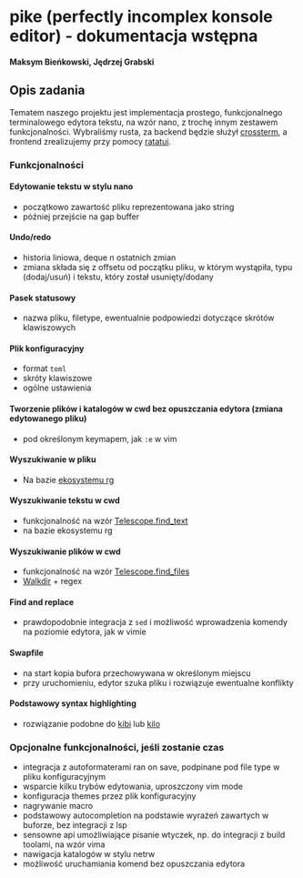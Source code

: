 # pike (perfectly incomplex konsole editor) - dokumentacja wstępna

#### Maksym Bieńkowski, Jędrzej Grabski

## Opis zadania

Tematem naszego projektu jest implementacja prostego, funkcjonalnego terminalowego edytora tekstu, na wzór nano, z trochę innym
zestawem funkcjonalności. Wybraliśmy rusta, za backend będzie służył [crossterm](https://docs.rs/crossterm/latest/crossterm/), a frontend zrealizujemy przy pomocy
[ratatui](https://ratatui.rs/).

### Funkcjonalności

#### Edytowanie tekstu w stylu nano

* początkowo zawartość pliku reprezentowana jako string
* później przejście na gap buffer

#### Undo/redo

* historia liniowa, deque n ostatnich zmian
* zmiana składa się z offsetu od początku pliku, w którym wystąpiła, typu (dodaj/usuń) i tekstu, który został usunięty/dodany

#### Pasek statusowy

* nazwa pliku, filetype, ewentualnie podpowiedzi dotyczące skrótów klawiszowych

#### Plik konfiguracyjny

* format `toml`
* skróty klawiszowe
* ogólne ustawienia

#### Tworzenie plików i katalogów w cwd bez opuszczania edytora (zmiana edytowanego pliku)

* pod określonym keymapem, jak `:e` w vim

#### Wyszukiwanie w pliku

* Na bazie [ekosystemu rg](https://github.com/BurntSushi/ripgrep/tree/master/crates)

#### Wyszukiwanie tekstu w cwd

* funkcjonalność na wzór [Telescope.find_text]( "https://github.com/nvim-telescope/telescope.nvim" )
* na bazie ekosystemu rg

#### Wyszukiwanie plików w cwd

* funkcjonalność na wzór [Telescope.find_files]( "https://github.com/nvim-telescope/telescope.nvim" )
* [Walkdir](https://rust-lang-nursery.github.io/rust-cookbook/file/dir.html) + regex

#### Find and replace

* prawdopodobnie integracja z `sed` i możliwość wprowadzenia komendy na poziomie edytora, jak w vimie

#### Swapfile

* na start kopia bufora przechowywana w określonym miejscu
* przy uruchomieniu, edytor szuka pliku i rozwiązuje ewentualne konflikty

#### Podstawowy syntax highlighting

* rozwiązanie podobne do [kibi](https://github.com/ilai-deutel/kibi/blob/master/src/row.rs#L79) lub [kilo](https://github.com/antirez/kilo/blob/master/kilo.c#L364)

### Opcjonalne funkcjonalności, jeśli zostanie czas

* integracja z autoformaterami ran on save, podpinane pod file type w pliku konfiguracyjnym
* wsparcie kilku trybów edytowania, uproszczony vim mode
* konfiguracja themes przez plik konfiguracyjny
* nagrywanie macro
* podstawowy autocompletion na podstawie wyrażeń zawartych w buforze, bez integracji z lsp
* sensowne api umożliwiające pisanie wtyczek, np. do integracji z build toolami, na wzór vima
* nawigacja katalogów w stylu netrw
* możliwość uruchamiania komend bez opuszczania edytora
